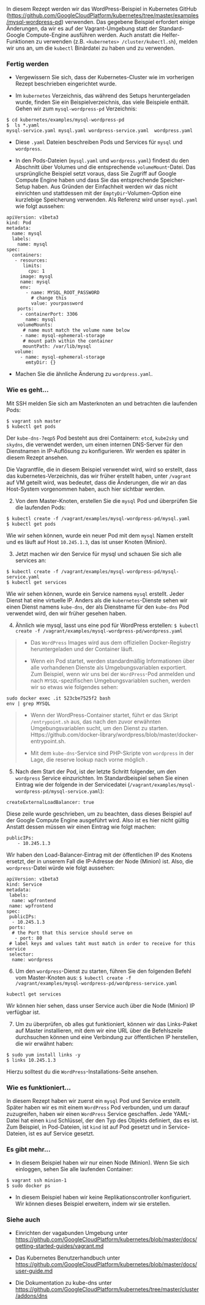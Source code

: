 In diesem Rezept werden wir das WordPress-Beispiel in Kubernetes GitHub (https://github.com/GoogleCloudPlatform/kubernetes/tree/master/examples/mysql-wordpress-pd) verwenden. Das gegebene Beispiel erfordert einige Änderungen, da wir es auf der Vagrant-Umgebung statt der Standard-Google Compute-Engine ausführen werden. Auch anstatt die Helfer-Funktionen zu verwenden (z.B. `<kubernetes> /cluster/kubectl.sh`), melden wir uns an, um die `kubectl` Binärdatei zu haben und zu verwenden.

### Fertig werden

* Vergewissern Sie sich, dass der Kubernetes-Cluster wie im vorherigen Rezept beschrieben eingerichtet wurde.

* Im `kubernetes` Verzeichnis, das während des Setups heruntergeladen wurde, finden Sie ein Beispielverzeichnis, das viele Beispiele enthält. Gehen wir zum `mysql-wordpress-pd` Verzeichnis:
```
$ cd kubernetes/examples/mysql-wordpress-pd
$  ls *.yaml
mysql-service.yaml mysql.yaml wordpress-service.yaml  wordpress.yaml

```

* Diese `.yaml` Dateien beschreiben Pods und Services für `mysql` und `wordpress`.

* In den Pods-Dateien (`mysql.yaml` und `wordpress.yaml`) findest du den Abschnitt über Volumes und die entsprechende `volumeMount`-Datei. Das ursprüngliche Beispiel setzt voraus, dass Sie Zugriff auf Google Compute Engine haben und dass Sie das entsprechende Speicher-Setup haben. Aus Gründen der Einfachheit werden wir das nicht einrichten und stattdessen mit der `EmptyDir`-Volumen-Option eine kurzlebige Speicherung verwenden. Als Referenz wird unser `mysql.yaml` wie folgt aussehen:
```
apiVersion: v1beta3
kind: Pod
metadata:
  name: mysql
  labels:
    name: mysql
spec:
  containers:
   - resources:
      limits:
        cpu: 1
     image: mysql
     name: mysql
     env:
       - name: MYSQL_ROOT_PASSWORD
         # change this
         value: yourpassword
    ports:
     - containerPort: 3306
       name: mysql
    volumeMounts:
      # name must match the volume name below
     - name: mysql-ephemeral-storage
      # mount path within the container
      mountPath: /var/lib/mysql
   volume:
     - name: mysql-ephemeral-storage
       emtyDir: {}
```

* Machen Sie die ähnliche Änderung zu `wordpress.yaml`.

### Wie es geht…

Mit SSH melden Sie sich am Masterknoten an und betrachten die laufenden Pods:
```
$ vagrant ssh master
$ kubectl get pods 

```

Der `kube-dns-7eqp5` Pod besteht aus drei Containern: `etcd`, `kube2sky` und `skydns`, die verwendet werden, um einen internen DNS-Server für den Dienstnamen in IP-Auflösung zu konfigurieren. Wir werden es später in diesem Rezept ansehen.

Die Vagrantfile, die in diesem Beispiel verwendet wird, wird so erstellt, dass das kubernetes-Verzeichnis, das wir früher erstellt haben, unter `/vagrant` auf VM geteilt wird, was bedeutet, dass die Änderungen, die wir an das Host-System vorgenommen haben, auch hier sichtbar werden.

2. Von dem Master-Knoten, erstellen Sie die `mysql` Pod und überprüfen Sie die laufenden Pods:
```
$ kubectl create -f /vagrant/examples/mysql-wordpress-pd/mysql.yaml
$ kubectl get pods
```

Wie wir sehen können, wurde ein neuer Pod mit dem `mysql` Namen erstellt und es läuft auf Host `10.245.1.3`, das ist unser Knoten (Minion).

3. Jetzt machen wir den Service für mysql und schauen Sie sich alle services an:
```
$ kubectl create -f /vagrant/examples/mysql-wordpress-pd/mysql-service.yaml
$ kubectl get services
```

Wie wir sehen können, wurde ein Service namens `mysql` erstellt. Jeder Dienst hat eine virtuelle IP. Anders als die `kubernetes`-Dienste sehen wir einen Dienst namens `kube-dns`, der als Dienstname für den `kube-dns` Pod verwendet wird, den wir früher gesehen haben.

4. Ähnlich wie mysql, lasst uns eine pod für WordPress erstellen:
`$ kubectl create -f /vagrant/examples/mysql-wordpress-pd/wordpress.yaml`

> 
> * Das `WordPress` Images wird aus dem offiziellen Docker-Registry heruntergeladen und der Container läuft.
>
> * Wenn ein Pod startet, werden standardmäßig Informationen über alle vorhandenen Dienste als Umgebungsvariablen exportiert. Zum Beispiel, wenn wir uns bei der `WordPress`-Pod anmelden und nach `MYSQL`-spezifischen Umgebungsvariablen suchen, werden wir so etwas wie folgendes sehen:
>
```
sudo docker exec .it 523cbe7525f2 bash
env | grep MYSQL
```
>
> * Wenn der WordPress-Container startet, führt er das Skript `/entrypoint.sh` aus, das nach den zuvor erwähnten Umgebungsvariablen sucht, um den Dienst zu starten. Https://github.com/docker-library/wordpress/blob/master/docker-entrypoint.sh.
>
> * Mit dem `kube-dns`-Service sind PHP-Skripte von `wordpress` in der Lage, die reserve lookup nach vorne möglich .
>

5. Nach dem Start der Pod, ist der letzte Schritt folgender, um den `wordpress` Service einzurichten. Im Standardbeispiel sehen Sie einen Eintrag wie der folgende in der Servicedatei (`/vagrant/examples/mysql-wordpress-pd/mysql-service.yaml`):

`createExternalLoadBalancer: true`

Diese zeile wurde geschrieben, um zu beachten, dass dieses Beispiel auf der Google Compute Engine ausgeführt wird. Also ist es hier nicht gültig Anstatt dessen müssen wir einen Eintrag wie folgt machen:

```
publicIPs: 
    - 10.245.1.3
```

Wir haben den Load-Balancer-Eintrag mit der öffentlichen IP des Knotens ersetzt, der in unserem Fall die IP-Adresse der Node (Minion) ist. Also, die `wordpress`-Datei würde wie folgt aussehen:
```
apiVersion: v1beta3
kind: Service
metadata:
 labels:
  name: wpfrontend
 name: wpfrontend
spec:
 publicIPs: 
  - 10.245.1.3
 ports:
  # the Port that this service should serve on
   - port: 80
 # label keys amd values taht must match in order to receive for this service
 selector:
  name: wordpress

```

6. Um den `wordpress`-Dienst zu starten, führen Sie den folgenden Befehl vom Master-Knoten aus:
`$ kubectl create -f /vagrant/examples/mysql-wordpress-pd/wordpress-service.yaml`

`kubectl get services`

Wir können hier sehen, dass unser Service auch über die Node (Minion) IP verfügbar ist.

7. Um zu überprüfen, ob alles gut funktioniert, können wir das Links-Paket auf Master installieren, mit dem wir eine URL über die Befehlszeile durchsuchen können und eine Verbindung zur öffentlichen IP herstellen, die wir erwähnt haben:
```
$ sudo yum install links -y
$ links 10.245.1.3
```
Hierzu solltest du die `WordPress`-Installations-Seite ansehen.

### Wie es funktioniert…

In diesem Rezept haben wir zuerst ein `mysql` Pod und Service erstellt. Später haben wir es mit einem `WordPress` Pod verbunden, und um darauf zuzugreifen, haben wir einen `WordPress` Service geschaffen. Jede YAML-Datei hat einen `kind` Schlüssel, der den Typ des Objekts definiert, das es ist. Zum Beispiel, in Pod-Dateien, ist `kind` ist auf Pod gesetzt und in Service-Dateien, ist es auf Service gesetzt.

### Es gibt mehr…

* In diesem Beispiel haben wir nur einen Node (Minion). Wenn Sie sich einloggen, sehen Sie alle laufenden Container:
```
$ vagrant ssh minion-1
$ sudo docker ps

```

* In diesem Beispiel haben wir keine Replikationscontroller konfiguriert. Wir können dieses Beispiel erweitern, indem wir sie erstellen.

### Siehe auch

* Einrichten der vagabunden Umgebung unter https://github.com/GoogleCloudPlatform/kubernetes/blob/master/docs/getting-started-guides/vagrant.md

* Das Kubernetes Benutzerhandbuch unter https://github.com/GoogleCloudPlatform/kubernetes/blob/master/docs/user-guide.md

* Die Dokumentation zu kube-dns unter https://github.com/GoogleCloudPlatform/kubernetes/tree/master/cluster/addons/dns